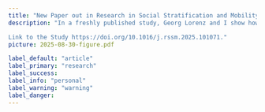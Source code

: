 ```yaml
---
title: "New Paper out in Research in Social Stratification and Mobility"
description: "In a freshly published study, Georg Lorenz and I show how social influence between adolescents is influenced by social class boundaries: Friends whose parents have the same educational degree influence each other more in their educational aspirations than friends whose parents have different educational degrees, a phenomenon we call similarity bias. This similarity bias exists in face of a marked heterogeneity of relationships: adolescents have many diverse friendships with respect to parental education. Hence, de-segregation of schools, classrooms, and friendships may not be enough to reduce educational inequality.  On top of that, similarity bias needs to be better understood and reduced.

Link to the Study https://doi.org/10.1016/j.rssm.2025.101071."
picture: 2025-08-30-figure.pdf

label_default: "article"
label_primary: "research"
label_success:
label_info: "personal"
label_warning: "warning"
label_danger:
---
```


